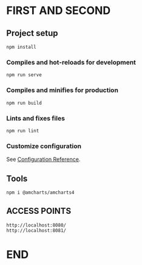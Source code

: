 # FIRST AND SECOND

## Project setup
```
npm install
```

### Compiles and hot-reloads for development
```
npm run serve
```

### Compiles and minifies for production
```
npm run build
```

### Lints and fixes files
```
npm run lint
```

### Customize configuration
See [Configuration Reference](https://cli.vuejs.org/config/).

## Tools

```
npm i @amcharts/amcharts4

```

## ACCESS POINTS

```
http://localhost:8080/
http://localhost:8081/

```

# END
